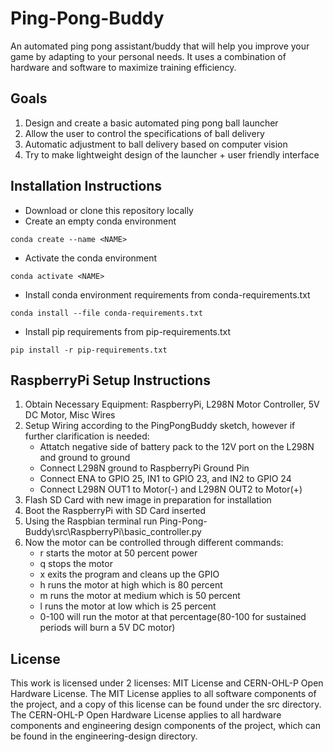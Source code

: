 # Ping-Pong-Buddy

An automated ping pong assistant/buddy that will help you improve your game by adapting to your personal needs. It uses a combination of hardware and software to maximize training efficiency.

## Goals
1.	Design and create a basic automated ping pong ball launcher
2.	Allow the user to control the specifications of ball delivery 
3.	Automatic adjustment to ball delivery based on computer vision
4.	Try to make lightweight design of the launcher + user friendly interface

## Installation Instructions
- Download or clone this repository locally
- Create an empty conda environment
```console
conda create --name <NAME>
```
- Activate the conda environment
```console
conda activate <NAME>
```
- Install conda environment requirements from conda-requirements.txt
```console
conda install --file conda-requirements.txt
```
- Install pip requirements from pip-requirements.txt
```console
pip install -r pip-requirements.txt
```
## RaspberryPi Setup Instructions
1.  Obtain Necessary Equipment: RaspberryPi, L298N Motor Controller, 5V DC Motor, Misc Wires
2.  Setup Wiring according to the PingPongBuddy sketch, however if further clarification is needed:  
    - Attatch negative side of battery pack to the 12V port on the L298N and ground to ground
    - Connect L298N ground to RaspberryPi Ground Pin
    - Connect ENA to GPIO 25, IN1 to GPIO 23, and IN2 to GPIO 24
    - Connect L298N OUT1 to Motor(-) and L298N OUT2 to Motor(+)
3.  Flash SD Card with new image in preparation for installation 
4.  Boot the RaspberryPi with SD Card inserted
5.  Using the Raspbian terminal run Ping-Pong-Buddy\src\RaspberryPi\basic_controller.py
6.  Now the motor can be controlled through different commands:
    - r starts the motor at 50 percent power
    - q stops the motor
    - x exits the program and cleans up the GPIO
    - h runs the motor at high which is 80 percent 
    - m runs the motor at medium which is 50 percent
    - l runs the motor at low which is 25 percent
    - 0-100 will run the motor at that percentage(80-100 for sustained periods will burn a 5V DC motor)
## License
This work is licensed under 2 licenses: MIT License and CERN-OHL-P Open Hardware License. The MIT License applies to all software components of the project, and a copy of this license can be found under the src directory. The CERN-OHL-P Open Hardware License applies to all hardware components and engineering design components of the project, which can be found in the engineering-design directory. 
